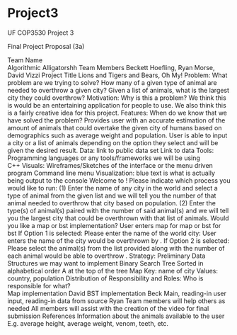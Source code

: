 # Project3
UF COP3530 Project 3



Final Project Proposal (3a)
	
Team Name	
Algorithmic Alligatorshh
Team Members
Beckett Hoefling, Ryan Morse, David Vizzi
Project Title
Lions and Tigers and Bears, Oh My!
Problem: What problem are we trying to solve? 
How many of a given type of animal are needed to overthrow a given city?
Given a list of animals, what is the largest city they could overthrow?
Motivation: Why is this a problem? 
We think this is would be an entertaining application for people to use. We also think this is a fairly creative idea for this project.
Features: When do we know that we have solved the problem? 
Provides user with an accurate estimation of the amount of animals that could overtake the given city of humans based on demographics such as average weight and population.
User is able to input a city or a list of animals depending on the option they select and will be given the desired result.
Data: link to public data set 
Link to data
Tools: Programming languages or any tools/frameworks we will be using	
C++
Visuals: Wireframes/Sketches of the interface or the menu driven program 
Command line menu
Visualization: blue text is what is actually being output to the console
Welcome to <insert name of project here>!
Please indicate which process you would like to run:
(1) Enter the name of any city in the world and select a type of animal from the given list and we will tell you the number of that animal needed to overthrow that city based on population.
(2) Enter the type(s) of animal(s) paired with the number of said animal(s) and we will tell you the largest city that could be overthrown with that list of animals.
Would you like a map or bst implementation?
User enters map for map or bst for bst
If Option 1 is selected:
Please enter the name of the world city:
User enters the name of the city
<nameOfCity> would be overthrown by <numOfAnimal> <nameOfAnimal>.
If Option 2 is selected:
Please select the animal(s) from the list provided along with the number of each animal
<list of animals and amounts input by user> would be able to overthrow <nameOfCity>.
Strategy: Preliminary Data Structures we may want to implement 
Binary Search Tree
Sorted in alphabetical order
A at the top of the tree
Map
Key: name of city
Values: country, population
Distribution of Responsibility and Roles: Who is responsible for what?  
Map implementation
David
BST implementation
Beck
Main, reading-in user input, reading-in data from source
Ryan
Team members will help others as needed
All members will assist with the creation of the video for final submission
References 
Information about the animals available to the user
E.g. average height, average weight, venom, teeth, etc.
